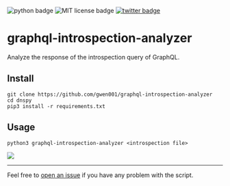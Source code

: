 <p align="left">
    <img src="https://img.shields.io/badge/python-v3-blue" alt="python badge">
    <img src="https://img.shields.io/badge/license-MIT-green" alt="MIT license badge">
    <a href="https://twitter.com/intent/tweet?text=https%3a%2f%2fgithub.com%2fgwen001%2ffavicon-hashtrick%2f" target="_blank"><img src="https://img.shields.io/twitter/url?style=social&url=https%3A%2F%2Fgithub.com%2Fgwen001%2Ffavicon-hashtrick" alt="twitter badge"></a>
</p>

# graphql-introspection-analyzer

Analyze the response of the introspection query of GraphQL.

## Install

```
git clone https://github.com/gwen001/graphql-introspection-analyzer
cd dnspy
pip3 install -r requirements.txt
```

## Usage

```
python3 graphql-introspection-analyzer <introspection file>
```

<img src="https://raw.githubusercontent.com/gwen001/graphql-introspection-analyzer/main/preview.png">

---

Feel free to [open an issue](/../../issues/) if you have any problem with the script.  


